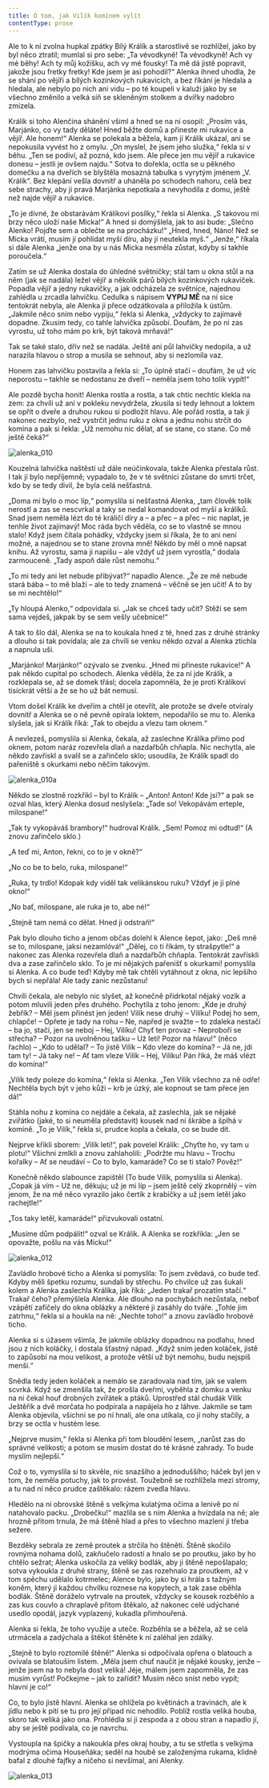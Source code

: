 ```yaml
---
title: O tom, jak Vilík komínem vylít
contentType: prose
---
```


<section>

Ale to k ní zvolna hupkal zpátky Bílý Králík a starostlivě se rozhlížel, jako by byl něco ztratil; mumlal si pro sebe: „Ta vévodkyně! Ta vévodkyně! Ach vy mé běhy! Ach ty můj kožíšku, ach vy mé fousky! Ta mě dá jistě popravit, jakože jsou fretky fretky! Kde jsem je asi pohodil?“ Alenka ihned uhodla, že se shání po vějíři a bílých kozinkových rukavicích, a bez říkání je hledala a hledala, ale nebylo po nich ani vidu – po té koupeli v kaluži jako by se všechno změnilo a velká síň se skleněným stolkem a dvířky nadobro zmizela.

</section>

<section>

Králík si toho Alenčina shánění všiml a hned se na ni osopil: „Prosím vás, Marjánko, co vy tady děláte! Hned běžte domů a přineste mi rukavice a vějíř. Ale honem!“ Alenka se polekala a běžela, kam jí Králík ukázal, ani se nepokusila vyvést ho z omylu. „On myslel, že jsem jeho služka,“ řekla si v běhu. „Ten se podiví, až pozná, kdo jsem. Ale přece jen mu vějíř a rukavice donesu – jestli je ovšem najdu.“ Sotva to dořekla, octla se u pěkného domečku a na dveřích se blyštěla mosazná tabulka s vyrytým jménem „V. Králík“. Bez klepání vešla dovnitř a uháněla po schodech nahoru, celá bez sebe strachy, aby ji pravá Marjánka nepotkala a nevyhodila z domu, ještě než najde vějíř a rukavice.

„To je divné, že obstarávám Králíkovi posílky,“ řekla si Alenka. „S takovou mi brzy něco uloží naše Micka!“ A hned si domýšlela, jak to asi bude: „Slečno Alenko! Pojďte sem a oblečte se na procházku!“ „Hned, hned, Náno! Než se Micka vrátí, musím jí pohlídat myší díru, aby jí neutekla myš.“ „Jenže,“ říkala si dále Alenka „jenže ona by u nás Micka nesměla zůstat, kdyby si takhle poroučela.“

Zatím se už Alenka dostala do úhledné světničky; stál tam u okna stůl a na něm (jak se nadála) ležel vějíř a několik párů bílých kozinkových rukaviček. Popadla vějíř a jedny rukavičky, a jak odcházela ze světnice, najednou zahlédla u zrcadla lahvičku. Cedulka s nápisem **VYPIJ MĚ** na ní sice tentokrát nebyla, ale Alenka ji přece odzátkovala a přiložila k ústům. „Jakmile něco sním nebo vypiju,“ řekla si Alenka, „vždycky to zajímavě dopadne. Zkusím tedy, co tahle lahvička způsobí. Doufám, že po ní zas vyrostu, už toho mám po krk, být taková mrňavá!“

Tak se také stalo, dřív než se nadála. Ještě ani půl lahvičky nedopila, a už narazila hlavou o strop a musila se sehnout, aby si nezlomila vaz.

Honem zas lahvičku postavila a řekla si: „To úplně stačí – doufám, že už víc neporostu – takhle se nedostanu ze dveří – neměla jsem toho tolik vypít!“

Ale pozdě bycha honit! Alenka rostla a rostla, a tak chtíc nechtíc klekla na zem: za chvíli už ani v pokleku nevydržela, zkusila si tedy lehnout a loktem se opřít o dveře a druhou rukou si podložit hlavu. Ale pořád rostla, a tak jí nakonec nezbylo, než vystrčit jednu ruku z okna a jednu nohu strčit do komína a pak si řekla: „Už nemohu nic dělat, ať se stane, co stane. Co mě ještě čeká?“

</section>



<section>

![alenka_010](./resources/alenka_010.jpg)

</section>



<section>

Kouzelná lahvička naštěstí už dále neúčinkovala, takže Alenka přestala růst. I tak jí bylo nepříjemně; vypadalo to, že v té světnici zůstane do smrti trčet, kdo by se tedy divil, že byla celá nešťastná.

„Doma mi bylo o moc líp,“ pomyslila si nešťastná Alenka, „tam člověk tolik nerostl a zas se nescvrkal a taky se nedal komandovat od myší a králíků. Snad jsem neměla lézt do té králičí díry a – a přec – a přec – nic naplat, je tenhle život zajímavý! Moc ráda bych věděla, co se to vlastně se mnou stalo! Když jsem čítala pohádky, vždycky jsem si říkala, že to ani není možné, a najednou se to stane zrovna mně! Někdo by měl o mně napsat knihu. Až vyrostu, sama ji napíšu – ale vždyť už jsem vyrostla,“ dodala zarmouceně. „Tady aspoň dále růst nemohu.“

„To mi tedy ani let nebude přibývat?“ napadlo Alence. „Že ze mě nebude stará bába – to mě blaží – ale to tedy znamená – věčně se jen učit! A to by se mi nechtělo!“

„Ty hloupá Alenko,“ odpovídala si. „Jak se chceš tady učit? Stěží se sem sama vejdeš, jakpak by se sem vešly učebnice!“

A tak to šlo dál, Alenka se na to koukala hned z té, hned zas z druhé stránky a dlouho si tak povídala; ale za chvíli se venku někdo ozval a Alenka ztichla a napnula uši.

„Marjánko! Marjánko!“ ozývalo se zvenku. „Hned mi přineste rukavice!“ A pak někdo cupital po schodech. Alenka věděla, že za ní jde Králík, a rozklepala se, až se domek třásl; docela zapomněla, že je proti Králíkovi tisíckrát větší a že se ho už bát nemusí.

Vtom došel Králík ke dveřím a chtěl je otevřít, ale protože se dveře otvíraly dovnitř a Alenka se o ně pevně opírala loktem, nepodařilo se mu to. Alenka slyšela, jak si Králík říká: „Tak to obejdu a vlezu tam oknem.“

A nevlezeš, pomyslila si Alenka, čekala, až zaslechne Králíka přímo pod oknem, potom naráz rozevřela dlaň a nazdařbůh chňapla. Nic nechytla, ale někdo zavřískl a svalil se a zařinčelo sklo; usoudila, že Králík spadl do pařeniště s okurkami nebo něčím takovým.

</section>



<section>

![alenka_010a](./resources/alenka_010a.jpg)

</section>



<section>

Někdo se zlostně rozkřikl – byl to Králík – „Anton! Anton! Kde jsi?“ a pak se ozval hlas, který Alenka dosud neslyšela: „Tade so! Vekopávám erteple, milospane!“

„Tak ty vykopáváš brambory!“ hudroval Králík. „Sem! Pomoz mi odtud!“ (A znovu zařinčelo sklo.)

„A teď mi, Anton, řekni, co to je v okně?“

„No co be to belo, ruka, milospane!“

„Ruka, ty trdlo! Kdopak kdy viděl tak velikánskou ruku? Vždyť je jí plné okno!“

„No bať, milospane, ale ruka je to, abe né!“

„Stejně tam nemá co dělat. Hned ji odstraň!“

Pak bylo dlouho ticho a jenom občas dolehl k Alence šepot, jako: „Deš mně se to, milospane, jaksi nezamlóvá!“ „Dělej, co ti říkám, ty strašpytle!“ a nakonec zas Alenka rozevřela dlaň a nazdařbůh chňapla. Tentokrát zavřískli dva a zase zařinčelo sklo. To je mi nějakých pařenišť s okurkami! pomyslila si Alenka. A co bude teď! Kdyby mě tak chtěli vytáhnout z okna, nic lepšího bych si nepřála! Ale tady zanic nezůstanu!

Chvíli čekala, ale nebylo nic slyšet, až konečně přidrkotal nějaký vozík a potom mluvili jeden přes druhého. Pochytila z toho jenom: „Kde je druhý žebřík? – Měl jsem přinést jen jeden! Vilík nese druhý – Vilíku! Podej ho sem, chlapče! – Opřete je tady na rohu – Ne, napřed je svažte – to zdaleka nestačí – ba jo, stačí, jen se neboj – Hej, Vilíku! Chyť ten provaz – Neproboří se střecha? – Pozor na uvolněnou tašku – Už letí! Pozor na hlavu!“ (něco řachlo) – „Kdo to udělal? – To jistě Vilík – Kdo vleze do komína? – Já ne, jdi tam ty! – Já taky ne! – Ať tam vleze Vilík – Hej, Vilíku! Pán říká, že máš vlézt do komína!“

„Vilík tedy poleze do komína,“ řekla si Alenka. „Ten Vilík všechno za ně odře! Nechtěla bych být v jeho kůži – krb je úzký, ale kopnout se tam přece jen dá!“

Stáhla nohu z komína co nejdále a čekala, až zaslechla, jak se nějaké zvířátko (jaké, to si neuměla představit) kousek nad ní škrábe a šplhá v komíně. „To je Vilík,“ řekla si, prudce kopla a čekala, co se bude dít.

Nejprve křikli sborem: „Vilík letí!“, pak povelel Králík: „Chyťte ho, vy tam u plotu!“ Všichni zmlkli a znovu zahlaholili: „Podržte mu hlavu – Trochu kořalky – Ať se neudáví – Co to bylo, kamaráde? Co se ti stalo? Pověz!“

Konečně někdo slabounce zapištěl (To bude Vilík, pomyslila si Alenka). „Copak já vím – Už ne, děkuju; už je mi líp – jsem ještě celý zkoprnělý – vím jenom, že na mě něco vyrazilo jako čertík z krabičky a už jsem letěl jako rachejtle!“

„Tos taky letěl, kamaráde!“ přizvukovali ostatní.

„Musíme dům podpálit!“ ozval se Králík. A Alenka se rozkřikla: „Jen se opovažte, pošlu na vás Micku!“

</section>



<section>

![alenka_012](./resources/alenka_012.jpg)

</section>



<section>

Zavládlo hrobové ticho a Alenka si pomyslila: To jsem zvědavá, co bude teď. Kdyby měli špetku rozumu, sundali by střechu. Po chvilce už zas šukali kolem a Alenka zaslechla Králíka, jak říká: „Jeden trakař prozatím stačí.“ Trakař čeho? přemýšlela Alenka. Ale dlouho na pochybách nezůstala, neboť vzápětí zafičely do okna oblázky a některé ji zasáhly do tváře. „Tohle jim zatrhnu,“ řekla si a houkla na ně: „Nechte toho!“ a znovu zavládlo hrobové ticho.

Alenka si s úžasem všimla, že jakmile oblázky dopadnou na podlahu, hned jsou z nich koláčky, i dostala šťastný nápad. „Když sním jeden koláček, jistě to zapůsobí na mou velikost, a protože větší už být nemohu, budu nejspíš menší.“

Snědla tedy jeden koláček a nemálo se zaradovala nad tím, jak se valem scvrká. Když se zmenšila tak, že prošla dveřmi, vyběhla z domku a venku na ni čekal houf drobných zvířátek a ptáků. Uprostřed stál chudák Vilík Ještěřík a dvě morčata ho podpírala a napájela ho z láhve. Jakmile se tam Alenka objevila, všichni se po ní hnali, ale ona utíkala, co jí nohy stačily, a brzy se octla v hustém lese.

„Nejprve musím,“ řekla si Alenka při tom bloudění lesem, „narůst zas do správné velikosti; a potom se musím dostat do té krásné zahrady. To bude myslím nejlepší.“

Což o to, vymyslila si to skvěle, nic snazšího a jednoduššího; háček byl jen v tom, že neměla potuchy, jak to provést. Toužebně se rozhlížela mezi stromy, a tu nad ní něco prudce zaštěkalo: rázem zvedla hlavu.

Hledělo na ni obrovské štěně s velkýma kulatýma očima a lenivě po ní natahovalo packu. „Drobečku!“ mazlila se s ním Alenka a hvízdala na ně; ale hrozně přitom trnula, že má štěně hlad a přes to všechno mazlení ji třeba sežere.

Bezděky sebrala ze země proutek a strčila ho štěněti. Štěně skočilo rovnýma nohama dolů, zakňučelo radostí a hnalo se po proutku, jako by ho chtělo sežrat; Alenka uskočila za veliký bodlák, aby ji štěně nepošlapalo; sotva vykoukla z druhé strany, štěně se zas rozehnalo za proutkem, až v tom spěchu udělalo kotrmelec; Alence bylo, jako by si hrála s tažným koněm, který ji každou chvilku roznese na kopytech, a tak zase oběhla bodlák. Štěně doráželo vytrvale na proutek, vždycky se kousek rozběhlo a zas kus couvlo a chraplavě přitom štěkalo, až nakonec celé udýchané usedlo opodál, jazyk vyplazený, kukadla přimhouřená.

Alenka si řekla, že toho využije a uteče. Rozběhla se a běžela, až se celá utrmácela a zadýchala a štěkot štěněte k ní zaléhal jen zdálky.

„Stejně to bylo roztomilé štěně!“ Alenka si odpočívala opřena o blatouch a ovívala se blatouším listem. „Měla jsem chuť naučit je nějaké kousky, jenže – jenže jsem na to nebyla dost veliká! Jéje, málem jsem zapomněla, že zas musím vyrůst! Počkejme – jak to zařídit? Musím něco sníst nebo vypít; hlavní je co!“

Co, to bylo jistě hlavní. Alenka se ohlížela po květinách a travinách, ale k jídlu nebo k pití se tu pro její případ nic nehodilo. Poblíž rostla veliká houba, skoro tak veliká jako ona. Prohlédla si ji zespoda a z obou stran a napadlo jí, aby se ještě podívala, co je navrchu.

Vystoupla na špičky a nakoukla přes okraj houby, a tu se střetla s velkýma modrýma očima Houseňáka; seděl na houbě se založenýma rukama, klidně bafal z dlouhé fajfky a ničeho si nevšímal, ani Alenky.

</section>



<section>

![alenka_013](./resources/alenka_013.jpg)

</section>